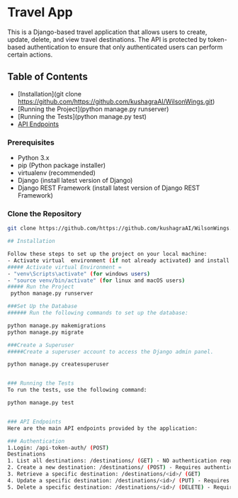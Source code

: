 # Travel App

This is a Django-based travel application that allows users to create, update, delete, and view travel destinations. The API is protected by token-based authentication to ensure that only authenticated users can perform certain actions.

## Table of Contents

- [Installation](git clone https://github.com/https://github.com/kushagraAI/WilsonWings.git)
- [Running the Project](python manage.py runserver)
- [Running the Tests](python manage.py test)
- [API Endpoints](http://localhost:8000/destinations/)

### Prerequisites

- Python 3.x
- pip (Python package installer)
- virtualenv (recommended)
- Django (install latest version of Django)
- Django REST Framework (install latest version of Django REST Framework)

### Clone the Repository

```bash
git clone https://github.com/https://github.com/kushagraAI/WilsonWings.git

## Installation

Follow these steps to set up the project on your local machine:
- Activate virtual  environment (if not already activated) and install all required dependencies by running `pip install -r requirements.txt` in a terminal window.
##### Activate virtual Environment =
- "venv\Scripts\activate" (for windows users)
- "source venv/bin/activate" (for linux and macOS users)
##### Run the Project
 python manage.py runserver

###Set Up the Database
###### Run the following commands to set up the database:

python manage.py makemigrations
python manage.py migrate

###Create a Superuser
#####Create a superuser account to access the Django admin panel.

python manage.py createsuperuser


### Running the Tests
To run the tests, use the following command:

python manage.py test


### API Endpoints
Here are the main API endpoints provided by the application:

### Authentication
1.Login: /api-token-auth/ (POST)
Destinations
1. List all destinations: /destinations/ (GET) - NO authentication requires
2. Create a new destination: /destinations/ (POST) - Requires authentication
3. Retrieve a specific destination: /destinations/<id>/ (GET)
4. Update a specific destination: /destinations/<id>/ (PUT) - Requires authentication
5. Delete a specific destination: /destinations/<id>/ (DELETE) - Requires authentication
```
